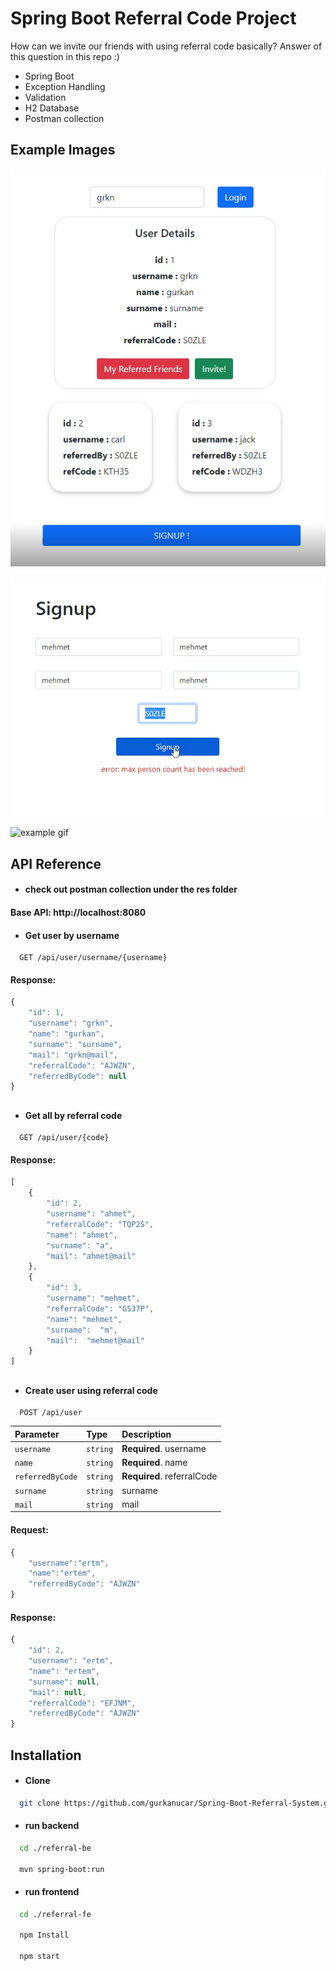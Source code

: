 
# Spring Boot Referral Code Project

How can we invite our friends with using referral code basically?
Answer of this question in this repo :)

- Spring Boot
- Exception Handling
- Validation
- H2 Database
- Postman collection



## Example Images

![example](./res/ex1.png)

![example](./res/ex2.png)

![example gif](./res/ex.gif)
## API Reference

- #### check out postman collection under the res folder

#### Base API: http://localhost:8080


- #### Get user by username

```http
  GET /api/user/username/{username}
```
#### Response:
```javascript
{
    "id": 1,
    "username": "grkn",
    "name": "gurkan",
    "surname": "surname",
    "mail": "grkn@mail",
    "referralCode": "AJWZN",
    "referredByCode": null
}
```
##



- #### Get all by referral code

```http
  GET /api/user/{code}
```
#### Response:
```javascript
[
    {
        "id": 2,
        "username": "ahmet",
        "referralCode": "TQP2S",
        "name": "ahmet",
        "surname": "a",
        "mail": "ahmet@mail"
    },
    {
        "id": 3,
        "username": "mehmet",
        "referralCode": "G537P",
        "name": "mehmet",
        "surname":  "m",
        "mail":  "mehmet@mail"
    }
]
```
##

- #### Create user using referral code

```http
  POST /api/user
```

| Parameter | Type     | Description                       |
| :-------- | :------- | :-------------------------------- |
| `username`      | `string` | **Required**. username |
| `name`      | `string` | **Required**. name |
| `referredByCode`| `string` | **Required**. referralCode |
| `surname`      | `string` |  surname |
| `mail`      | `string` |  mail |

#### Request:
```javascript
{
    "username":"ertm",
    "name":"ertem",
    "referredByCode": "AJWZN"
}
```

#### Response:
```javascript
{
    "id": 2,
    "username": "ertm",
    "name": "ertem",
    "surname": null,
    "mail": null,
    "referralCode": "EFJNM",
    "referredByCode": "AJWZN"
}
```

## Installation

- #### Clone

```bash
  git clone https://github.com/gurkanucar/Spring-Boot-Referral-System.git
```

- #### run backend

```bash
  cd ./referral-be

  mvn spring-boot:run
```
    

- #### run frontend

```bash
  cd ./referral-fe

  npm Install

  npm start

```
    
